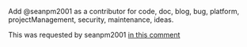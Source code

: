 Add @seanpm2001 as a contributor for code, doc, blog, bug, platform, projectManagement, security, maintenance, ideas.

This was requested by seanpm2001 [in this comment](https://github.com/seanpm2001/Team8_Collection/issues/2#issuecomment-1003481296)
